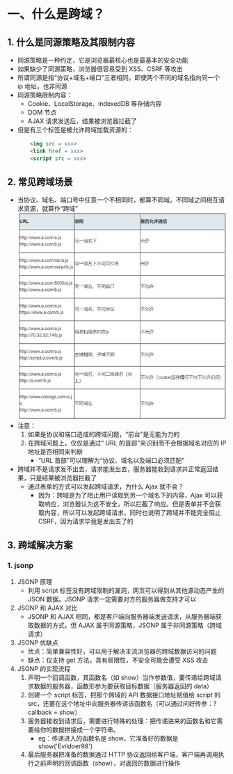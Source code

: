 # 一、什么是跨域？
## 1. 什么是同源策略及其限制内容
* 同源策略是一种约定，它是浏览器最核心也是最基本的安全功能
* 如果缺少了同源策略，浏览器很容易受到 XSS、CSRF 等攻击
* 所谓同源是指“协议+域名+端口”三者相同，即使两个不同的域名指向同一个 ip 地址，也非同源
* 同源策略限制内容：
    * Cookie、LocalStorage、indexedDB 等存储内容
    * DOM 节点
    * AJAX 请求发送后，结果被浏览器拦截了
* 但是有三个标签是被允许跨域加载资源的：
    ```html
        <img src = xxx>
        <link href = xxx>
        <script src = xxx>
    ```

## 2. 常见跨域场景
* 当协议、域名、端口号中任意一个不相同时，都算不同域。不同域之间相互请求资源，就算作“跨域”
![常见跨域场景](./src/image/跨域_images/常见跨域场景.webp)
* 注意：
    1. 如果是协议和端口造成的跨域问题，“前台”是无能为力的
    2. 在跨域问题上，仅仅是通过“ URL 的首部”来识别而不会根据域名对应的 IP 地址是否相同来判断
        * “URL 首部”可以理解为“协议、域名以及端口必须匹配”
* 跨域并不是请求发不出去，请求能发出去，服务器能收到请求并正常返回结果，只是结果被浏览器拦截了
    * 通过表单的方式可以发起跨域请求，为什么 Ajax 就不会？
        * 因为：跨域是为了阻止用户读取到另一个域名下的内容，Ajax 可以获取响应，浏览器认为这不安全，所以拦截了响应。但是表单并不会获取内容，所以可以发起跨域请求，同时也说明了跨域并不能完全阻止 CSRF，因为请求毕竟是发出去了的

## 3. 跨域解决方案
### 1. jsonp
1. JSONP 原理
    * 利用 script 标签没有跨域限制的漏洞，网页可以得到从其他源动态产生的 JSON 数据。JSONP 请求一定需要对方的服务器做支持才可以
2. JSONP 和 AJAX 对比
    * JSONP 和 AJAX 相同，都是客户端向服务器端发送请求，从服务器端获取数据的方式，但 AJAX 属于同源策略，JSONP 属于非同源策略（跨域请求）
3. JSONP 优缺点
    * 优点：简单兼容性好，可以用于解决主流浏览器的跨域数据访问的问题
    * 缺点：仅支持 get 方法，具有局限性，不安全可能会遭受 XSS 攻击
4. JSONP 的实现流程
    1. 声明一个回调函数，其函数名（如 show）当作参数值，要传递给跨域请求数据的服务器，函数形参为要获取目标数据（服务器返回的 data）
    2. 创建一个 script 标签，把那个跨域的 API 数据接口地址赋值给 script 的 src，还要在这个地址中向服务器传递该函数名（可以通过问好传参：?callback = show）
    3. 服务器接收到请求后，需要进行特殊的处理：把传递进来的函数名和它需要给你的数据拼接成一个字符串。
        * eg：传递进入的函数名是 show，它准备好的数据是 show('Evildoer98')
    4. 最后服务器把准备的数据通过 HTTP 协议返回给客户端，客户端再调用执行之前声明的回调函数（show），对返回的数据进行操作
    
